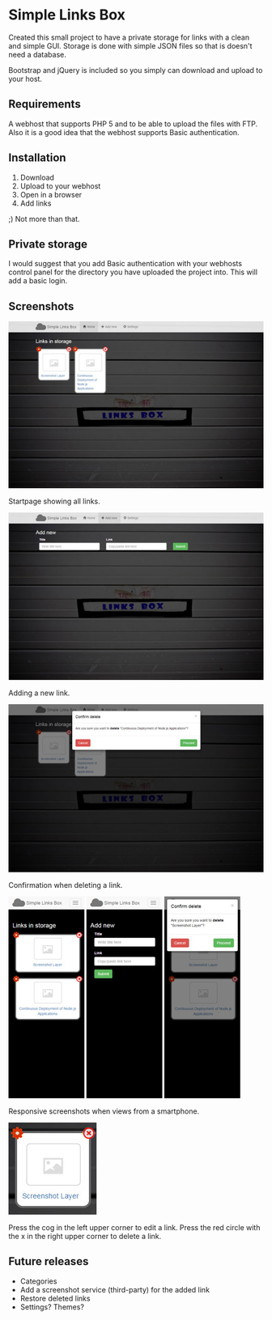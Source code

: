 # Simple Links Box

Created this small project to have a private storage for links with a clean and simple GUI. Storage is done with
simple JSON files so that is doesn't need a database.

Bootstrap and jQuery is included so you simply can download and upload to your host.

## Requirements
A webhost that supports PHP 5 and to be able to upload the files with FTP. Also it is a good idea that the webhost supports
Basic authentication.

## Installation
1. Download
2. Upload to your webhost
3. Open in a browser
4. Add links
 
;) Not more than that.

## Private storage
I would suggest that you add Basic authentication with your webhosts control panel for the directory you have uploaded
the project into. This will add a basic login.

## Screenshots
![Screenshot 1](https://raw.githubusercontent.com/fredrikspannar/simple-links-box/master/images/screenshots/screenshot-1.jpg)

Startpage showing all links.

![Screenshot 2](https://raw.githubusercontent.com/fredrikspannar/simple-links-box/master/images/screenshots/screenshot-2.jpg)

Adding a new link.

![Screenshot 3](https://raw.githubusercontent.com/fredrikspannar/simple-links-box/master/images/screenshots/screenshot-3.jpg)

Confirmation when deleting a link.

![Screenshot responsive 1](https://raw.githubusercontent.com/fredrikspannar/simple-links-box/master/images/screenshots/screenshot-4.jpg) ![Screenshot responsive 2](https://raw.githubusercontent.com/fredrikspannar/simple-links-box/master/images/screenshots/screenshot-5.jpg) ![Screenshot responsive 3](https://raw.githubusercontent.com/fredrikspannar/simple-links-box/master/images/screenshots/screenshot-6.jpg)

Responsive screenshots when views from a smartphone.

![Screenshot 7](https://raw.githubusercontent.com/fredrikspannar/simple-links-box/master/images/screenshots/screenshot-7.jpg)

Press the cog in the left upper corner to edit a link. Press the red circle with the x in the right upper corner to delete a link.

## Future releases
* Categories
* Add a screenshot service (third-party) for the added link
* Restore deleted links
* Settings? Themes?
